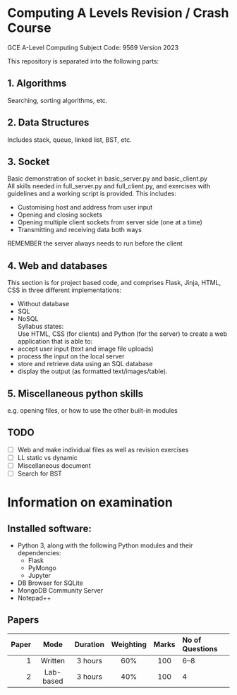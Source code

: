 # Computing A Levels Revision / Crash Course

GCE A-Level Computing
Subject Code: 9569
Version 2023

This repository is separated into the following parts:
## 1. Algorithms
Searching, sorting algorithms, etc.
## 2. Data Structures
Includes stack, queue, linked list, BST, etc.
## 3. Socket
Basic demonstration of socket in basic_server.py and basic_client.py  
All skills needed in full_server.py and full_client.py, and exercises with guidelines and a working script is provided. This includes:  
- Customising host and address from user input
- Opening and closing sockets
- Opening multiple client sockets from server side (one at a time)
- Transmitting and receiving data both ways  
  
REMEMBER the server always needs to run before the client
## 4. Web and databases
This section is for project based code, and comprises Flask, Jinja, HTML, CSS in three different implementations: 
- Without database 
- SQL
- NoSQL  
Syllabus states:  
Use HTML, CSS (for clients) and Python (for the server) to create a web application that is able to:   
- accept user input (text and image file uploads) 
- process the input on the local server 
- store and retrieve data using an SQL database 
- display the output (as formatted text/images/table).
## 5. Miscellaneous python skills
e.g. opening files, or how to use the other built-in modules  
## TODO
- [ ] Web and make individual files as well as revision exercises  
- [ ] LL static vs dynamic  
- [ ] Miscellaneous document  
- [ ] Search for BST  

# Information on examination
## Installed software:
- Python 3, along with the following Python modules and their dependencies:
    - Flask
    - PyMongo
    - Jupyter
- DB Browser for SQLite
- MongoDB Community Server
- Notepad++
## Papers
| Paper | Mode      | Duration | Weighting | Marks | No of Questions |
| -----:|:---------:|:--------:|:---------:|:-----:|:----------------|
| 1     | Written   | 3 hours  | 60%       | 100   | 6–8             |
| 2     | Lab-based | 3 hours  | 40%       | 100   | 4               |
